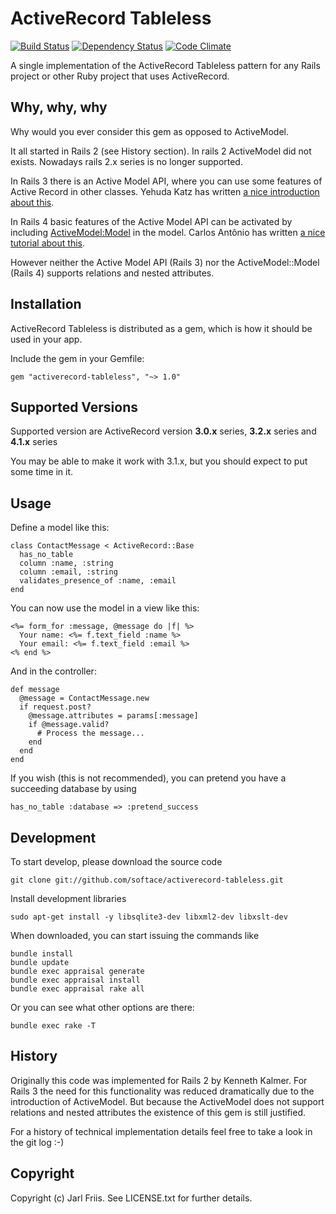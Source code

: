 ActiveRecord Tableless
======================

[![Build Status](https://travis-ci.org/softace/activerecord-tableless.png)](http://travis-ci.org/softace/activerecord-tableless)
[![Dependency Status](https://gemnasium.com/softace/activerecord-tableless.png)](https://gemnasium.com/softace/activerecord-tableless)
[![Code Climate](https://codeclimate.com/github/softace/activerecord-tableless.png)](https://codeclimate.com/github/softace/activerecord-tableless)

A single implementation of the ActiveRecord Tableless pattern for any
Rails project or other Ruby project that uses ActiveRecord.

Why, why, why
-------------

Why would you ever consider this gem as opposed to ActiveModel.

It all started in Rails 2 (see History section). In rails 2 ActiveModel did not exists. Nowadays rails 2.x series is no longer supported.

In Rails 3 there is an Active Model API, where you can use some
features of Active Record in other classes. Yehuda Katz has written
[a nice introduction about this](http://yehudakatz.com/2010/01/10/activemodel-make-any-ruby-object-feel-like-activerecord/).

In Rails 4 basic features of the Active Model API can be activated
by including
[ActiveModel:Model](http://api.rubyonrails.org/classes/ActiveModel/Model.html)
in the model. Carlos Antônio has written
[a nice tutorial about this](http://blog.plataformatec.com.br/2012/03/barebone-models-to-use-with-actionpack-in-rails-4-0/).

However neither the Active Model API (Rails 3) nor the
ActiveModel::Model (Rails 4) supports relations and nested attributes.


Installation
------------

ActiveRecord Tableless is distributed as a gem, which is how it should
be used in your app.

Include the gem in your Gemfile:

    gem "activerecord-tableless", "~> 1.0"


Supported Versions
------------------

Supported version are ActiveRecord version **3.0.x**
series, **3.2.x** series and **4.1.x** series

You may be able to make it work with 3.1.x, but you should expect to
put some time in it.

Usage
-----

Define a model like this:

    class ContactMessage < ActiveRecord::Base
      has_no_table
      column :name, :string
      column :email, :string
      validates_presence_of :name, :email
    end

You can now use the model in a view like this:

    <%= form_for :message, @message do |f| %>
      Your name: <%= f.text_field :name %>
      Your email: <%= f.text_field :email %>
    <% end %>

And in the controller:

    def message
      @message = ContactMessage.new
      if request.post?
        @message.attributes = params[:message]
        if @message.valid?
          # Process the message...
        end
      end
    end

If you wish (this is not recommended), you can pretend you have a succeeding database by using

    has_no_table :database => :pretend_success


Development
-----------

To start develop, please download the source code

    git clone git://github.com/softace/activerecord-tableless.git

Install development libraries

    sudo apt-get install -y libsqlite3-dev libxml2-dev libxslt-dev

When downloaded, you can start issuing the commands like

    bundle install
    bundle update
    bundle exec appraisal generate
    bundle exec appraisal install
    bundle exec appraisal rake all

Or you can see what other options are there:

    bundle exec rake -T


History
-------

Originally this code was implemented for Rails 2 by Kenneth
Kalmer. For Rails 3 the need for this functionality was reduced
dramatically due to the introduction of ActiveModel. But because the
ActiveModel does not support relations and nested attributes the
existence of this gem is still justified.

For a history of technical implementation details feel free to take a
look in the git log :-)


Copyright
---------

Copyright (c) Jarl Friis. See LICENSE.txt for
further details.
